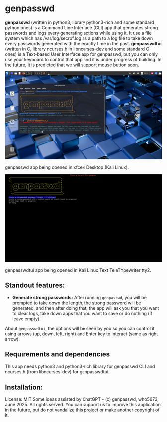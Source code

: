 # genpasswd

**genpasswd** (written in python3, library python3-rich and some standard python ones) is a Command Line Interface (CLI) app that generates strong passwords and logs every generating actions while using it. It use a file system which has /var/log/secrof.log as a path to a log file to take down every passwords generated with the exactly time in the past.
**genpasswdtui** (written in C, library ncurses.h in libncurses-dev and some standard C ones) is a Text-based User Interface app for genpasswd, but you can only use your keyboard to control that app and it is under progress of building. In the future, it is predicted that we will support mouse button soon.

![Screenshot](./pictures/genpasswd_desktop.png)

genpasswd app being opened in xfce4 Desktop (Kali Linux).

![Screenshot](./pictures/genpasswdtui_desktop.png)

genpasswdtui app being opened in Kali Linux Text TeleTYpewriter tty2.

## Standout features:
- **Generate strong passwords:** 
After running `genpasswd`, you will be prompted to take down the length, the strong password will be generated, and then after doing that, the app will ask you that you want to clear logs, take down apps that you want to save or do nothing (if leave empty).

About `genpasswdtui`, the options will be seen by you so you can control it using arrows (up, down, left, right) and Enter key to interact (same as right arrow).

## Requirements and dependencies
This app needs python3 and python3-rich library for genpasswd CLI and ncurses.h (from libncurses-dev) for genpasswdtui.

## Installation:


License: MIT
Some ideas assisted by ChatGPT - (c) genpasswd, who5673, June 2025. All rights served.
You can support us to improve this application in the future, but do not vandalize this project or make another copyright of it.
